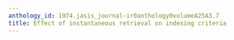 ```yaml
---
anthology_id: 1974.jasis_journal-ir0anthology0volumeA25A3.7
title: Effect of instantaneous retrieval on indexing criteria
---
```

